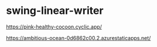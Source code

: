 # swing-linear-writer

https://pink-healthy-cocoon.cyclic.app/

https://ambitious-ocean-0d6862c00.2.azurestaticapps.net/

